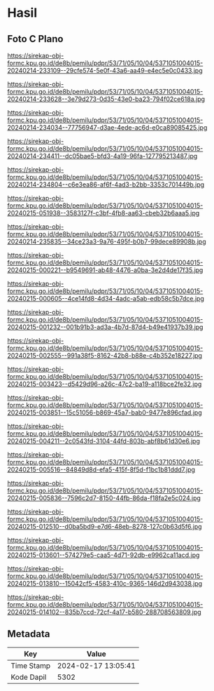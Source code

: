 # Hasil

## Foto C Plano

https://sirekap-obj-formc.kpu.go.id/de8b/pemilu/pdpr/53/71/05/10/04/5371051004015-20240214-233109--29cfe574-5e0f-43a6-aa49-e4ec5e0c0433.jpg

https://sirekap-obj-formc.kpu.go.id/de8b/pemilu/pdpr/53/71/05/10/04/5371051004015-20240214-233628--3e79d273-0d35-43e0-ba23-794f02ce618a.jpg

https://sirekap-obj-formc.kpu.go.id/de8b/pemilu/pdpr/53/71/05/10/04/5371051004015-20240214-234034--77756947-d3ae-4ede-ac6d-e0ca89085425.jpg

https://sirekap-obj-formc.kpu.go.id/de8b/pemilu/pdpr/53/71/05/10/04/5371051004015-20240214-234411--dc05bae5-bfd3-4a19-96fa-127795213487.jpg

https://sirekap-obj-formc.kpu.go.id/de8b/pemilu/pdpr/53/71/05/10/04/5371051004015-20240214-234804--c6e3ea86-af6f-4ad3-b2bb-3353c701449b.jpg

https://sirekap-obj-formc.kpu.go.id/de8b/pemilu/pdpr/53/71/05/10/04/5371051004015-20240215-051938--3583127f-c3bf-4fb8-aa63-cbeb32b6aaa5.jpg

https://sirekap-obj-formc.kpu.go.id/de8b/pemilu/pdpr/53/71/05/10/04/5371051004015-20240214-235835--34ce23a3-9a76-495f-b0b7-99dece89908b.jpg

https://sirekap-obj-formc.kpu.go.id/de8b/pemilu/pdpr/53/71/05/10/04/5371051004015-20240215-000221--b9549691-ab48-4476-a0ba-3e2d4de17f35.jpg

https://sirekap-obj-formc.kpu.go.id/de8b/pemilu/pdpr/53/71/05/10/04/5371051004015-20240215-000605--4ce14fd8-4d34-4adc-a5ab-edb58c5b7dce.jpg

https://sirekap-obj-formc.kpu.go.id/de8b/pemilu/pdpr/53/71/05/10/04/5371051004015-20240215-001232--001b91b3-ad3a-4b7d-87d4-b49e41937b39.jpg

https://sirekap-obj-formc.kpu.go.id/de8b/pemilu/pdpr/53/71/05/10/04/5371051004015-20240215-002555--991a38f5-8162-42b8-b88e-c4b352e18227.jpg

https://sirekap-obj-formc.kpu.go.id/de8b/pemilu/pdpr/53/71/05/10/04/5371051004015-20240215-003423--d5429d96-a26c-47c2-ba19-a118bce2fe32.jpg

https://sirekap-obj-formc.kpu.go.id/de8b/pemilu/pdpr/53/71/05/10/04/5371051004015-20240215-003851--15c51056-b869-45a7-bab0-9477e896cfad.jpg

https://sirekap-obj-formc.kpu.go.id/de8b/pemilu/pdpr/53/71/05/10/04/5371051004015-20240215-004211--2c0543fd-3104-44fd-803b-abf8b61d30e6.jpg

https://sirekap-obj-formc.kpu.go.id/de8b/pemilu/pdpr/53/71/05/10/04/5371051004015-20240215-005516--84849d8d-efa5-415f-8f5d-f1bc1b81ddd7.jpg

https://sirekap-obj-formc.kpu.go.id/de8b/pemilu/pdpr/53/71/05/10/04/5371051004015-20240215-005836--7596c2d7-8150-44fb-86da-f18fa2e5c024.jpg

https://sirekap-obj-formc.kpu.go.id/de8b/pemilu/pdpr/53/71/05/10/04/5371051004015-20240215-012510--d0ba5bd9-e7d6-48eb-8278-127c0b63d5f6.jpg

https://sirekap-obj-formc.kpu.go.id/de8b/pemilu/pdpr/53/71/05/10/04/5371051004015-20240215-013601--574279e5-caa5-4d71-92db-e9962ca11acd.jpg

https://sirekap-obj-formc.kpu.go.id/de8b/pemilu/pdpr/53/71/05/10/04/5371051004015-20240215-013810--15042cf5-4583-410c-9365-146d2d943038.jpg

https://sirekap-obj-formc.kpu.go.id/de8b/pemilu/pdpr/53/71/05/10/04/5371051004015-20240215-014102--835b7ccd-72cf-4a17-b580-288708563809.jpg


## Metadata

| Key        | Value               |
| ---------- | ------------------- |
| Time Stamp | 2024-02-17 13:05:41 |
| Kode Dapil | 5302                |



